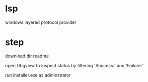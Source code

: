 # lsp

windows layered protocol provider

# step
download dir readme

open Dbgview to inspect status by filtering 'Success:' and 'Failure:'

run installer.exe as adminstrator
